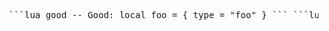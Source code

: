 <pre> ```lua good -- Good: local foo = { type = "foo" } ``` ```lua bad -- Bad: local stuff = { hello = "world" } ``` </pre>
